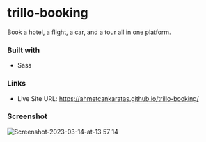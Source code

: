 # trillo-booking
Book a hotel, a flight, a car, and a tour all in one platform.

### Built with

- Sass

### Links

- Live Site URL: https://ahmetcankaratas.github.io/trillo-booking/

### Screenshot
![Screenshot-2023-03-14-at-13 57 14](https://user-images.githubusercontent.com/53529387/224980554-5368780c-e51f-4d20-9949-a014c6edf9e7.jpeg)
